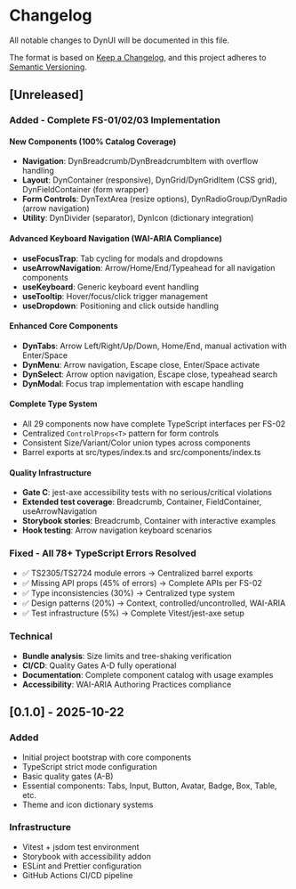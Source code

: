 # Changelog

All notable changes to DynUI will be documented in this file.

The format is based on [Keep a Changelog](https://keepachangelog.com/en/1.0.0/),
and this project adheres to [Semantic Versioning](https://semver.org/spec/v2.0.0.html).

## [Unreleased]

### Added - Complete FS-01/02/03 Implementation

#### New Components (100% Catalog Coverage)

- **Navigation**: DynBreadcrumb/DynBreadcrumbItem with overflow handling
- **Layout**: DynContainer (responsive), DynGrid/DynGridItem (CSS grid), DynFieldContainer (form wrapper)
- **Form Controls**: DynTextArea (resize options), DynRadioGroup/DynRadio (arrow navigation)
- **Utility**: DynDivider (separator), DynIcon (dictionary integration)

#### Advanced Keyboard Navigation (WAI-ARIA Compliance)

- **useFocusTrap**: Tab cycling for modals and dropdowns
- **useArrowNavigation**: Arrow/Home/End/Typeahead for all navigation components
- **useKeyboard**: Generic keyboard event handling
- **useTooltip**: Hover/focus/click trigger management  
- **useDropdown**: Positioning and click outside handling

#### Enhanced Core Components

- **DynTabs**: Arrow Left/Right/Up/Down, Home/End, manual activation with Enter/Space
- **DynMenu**: Arrow navigation, Escape close, Enter/Space activate
- **DynSelect**: Arrow option navigation, Escape close, typeahead search
- **DynModal**: Focus trap implementation with escape handling

#### Complete Type System

- All 29 components now have complete TypeScript interfaces per FS-02
- Centralized `ControlProps<T>` pattern for form controls
- Consistent Size/Variant/Color union types across components
- Barrel exports at src/types/index.ts and src/components/index.ts

#### Quality Infrastructure  

- **Gate C**: jest-axe accessibility tests with no serious/critical violations
- **Extended test coverage**: Breadcrumb, Container, FieldContainer, useArrowNavigation
- **Storybook stories**: Breadcrumb, Container with interactive examples
- **Hook testing**: Arrow navigation keyboard scenarios

### Fixed - All 78+ TypeScript Errors Resolved

- ✅ TS2305/TS2724 module errors → Centralized barrel exports
- ✅ Missing API props (45% of errors) → Complete APIs per FS-02
- ✅ Type inconsistencies (30%) → Centralized type system
- ✅ Design patterns (20%) → Context, controlled/uncontrolled, WAI-ARIA
- ✅ Test infrastructure (5%) → Complete Vitest/jest-axe setup

### Technical

- **Bundle analysis**: Size limits and tree-shaking verification
- **CI/CD**: Quality Gates A-D fully operational
- **Documentation**: Complete component catalog with usage examples
- **Accessibility**: WAI-ARIA Authoring Practices compliance

## [0.1.0] - 2025-10-22

### Added

- Initial project bootstrap with core components
- TypeScript strict mode configuration
- Basic quality gates (A-B)
- Essential components: Tabs, Input, Button, Avatar, Badge, Box, Table, etc.
- Theme and icon dictionary systems

### Infrastructure

- Vitest + jsdom test environment
- Storybook with accessibility addon
- ESLint and Prettier configuration
- GitHub Actions CI/CD pipeline
